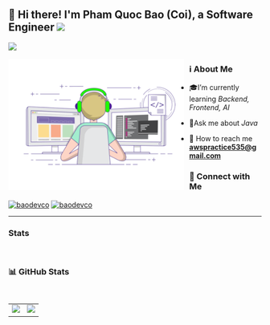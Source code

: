 ## 🌱 Hi there! I'm Pham Quoc Bao (Coi), a Software Engineer <img src="/Handwave.gif" width="25">


[![](https://visitcount.itsvg.in/api?id=baoqp19&label=Profile%20Views&color=0&icon=8&pretty=true)](https://visitcount.itsvg.in)

<img align="right" alt="GIF" src="./img/Progamming.gif" width="350" style="float: left; margin-right: 10px;"/>

### ℹ️ About Me

- 🎓I’m currently learning *Backend, Frontend, AI*

- 🔭Ask me about *Java*

- 💬 How to reach me **awspractice535@gmail.com**

### 🤝 Connect with Me

<p align="left">
<a href="https://linkedin.com/in/baodevco" target="blank"><img align="center" src="https://raw.githubusercontent.com/rahuldkjain/github-profile-readme-generator/master/src/images/icons/Social/linked-in-alt.svg" alt="baodevco" height="30" width="40" /></a>
<a href="https://fb.com/pqbao.05" target="blank"><img align="center" src="https://raw.githubusercontent.com/rahuldkjain/github-profile-readme-generator/master/src/images/icons/Social/facebook.svg" alt="baodevco" height="30" width="40" /></a>
</p>

<hr>

### Stats

<br>

### 📊 GitHub Stats

<br>
<table align="center">
  <tr>
    <td><img src="https://github-readme-stats.vercel.app/api?username=baoqp19&show_icons=true" height="210px"/></td>
    <td><img src="https://github-readme-stats.vercel.app/api/top-langs/?username=baoqp19&layout=compact" height="210px"/></td>
  </tr>
</table>

<br><br>

